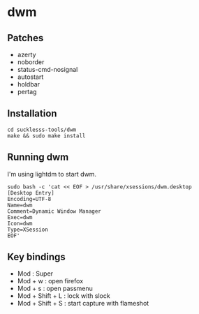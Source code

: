 # dwm #

## Patches ##

- azerty
- noborder
- status-cmd-nosignal
- autostart
- holdbar
- pertag

## Installation ##

```
cd sucklesss-tools/dwm
make && sudo make install
```

## Running dwm ##

I'm using  lightdm to start dwm.

```
sudo bash -c 'cat << EOF > /usr/share/xsessions/dwm.desktop
[Desktop Entry]
Encoding=UTF-8
Name=dwm
Comment=Dynamic Window Manager
Exec=dwm
Icon=dwm
Type=XSession
EOF'
```

## Key bindings ##

- Mod : Super
- Mod + w : open firefox
- Mod + s : open passmenu
- Mod + Shift + L : lock with slock
- Mod + Shift + S : start capture with flameshot
